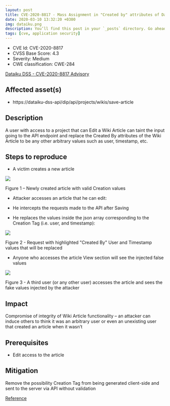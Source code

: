 ```yaml
---
layout: post
title: CVE-2020-8817 - Mass Assignment in "Created by" attributes of Dataiku DSS Project Wiki Articles
date: 2020-03-10 13:32:20 +0300
img: dataiku.png
description: You’ll find this post in your `_posts` directory. Go ahead and edit it and re-build the site to see your changes. # Add post description (optional)
tags: [cve, application security]
---
```


* CVE Id: CVE-2020-8817
* CVSS Base Score: 4.3
* Severity: Medium
* CWE classification: CWE-284

[Dataiku DSS - CVE-2020-8817 Advisory](https://doc.dataiku.com/dss/latest/security/advisories/cve-2020-8817.html)

## Affected asset(s)

* https://dataiku-dss-api/dip/api/projects/wikis/save-article

## Description

A user with access to a project that can Edit a Wiki Article can taint the input going to the API endpoint and replace the Created By attributes of the Wiki Article to be any other arbitrary values such as user, timestamp, etc. 

## Steps to reproduce

* A victim creates a new article

![](https://i.imgur.com/YdE3VU2.png)

Figure 1 – Newly created article with valid Creation values 

   * Attacker accesses an article that he can edit: 

   * He intercepts the requests made to the API after Saving 

   * He replaces the values inside the json array corresponding to the Creation Tag (i.e. user, and timestamp): 

![](https://i.imgur.com/g2dTJ5j.png)

Figure 2 - Request with highlighted "Created By" User and Timestamp values that will be replaced

   * Anyone who accesses the article View section will see the injected false values 
    
![](https://i.imgur.com/FoIxpaN.png)

Figure 3 - A third user (or any other user) accesses the article and sees the fake values injected by the attacker
  
## Impact
  
Compromise of integrity of Wiki Article functionality – an attacker can induce others to think it was an arbitrary user or even an unexisting user that created an article when it wasn’t 

## Prerequisites

 * Edit access to the article 

## Mitigation
 
Remove the possibility Creation Tag from being generated client-side and sent to the server via API without validation
 
 [Reference](https://cheatsheetseries.owasp.org/cheatsheets/Mass_Assignment_Cheat_Sheet.html)
